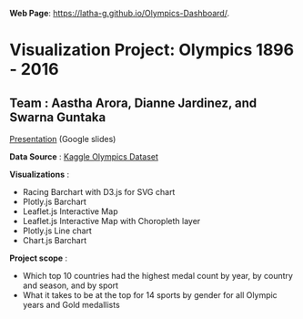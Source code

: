 **Web Page**: https://latha-g.github.io/Olympics-Dashboard/.

# Visualization Project: Olympics 1896 - 2016

**Team** : Aastha Arora, Dianne Jardinez, and Swarna Guntaka 
 ---

[Presentation](https://docs.google.com/presentation/d/13dC2lsW4z3-y5Q_G1kg72aCMt5RR6wJHORb3TpNenxE/edit?usp=sharing) (Google slides)

**Data Source** : [Kaggle Olympics Dataset](https://www.kaggle.com/heesoo37/120-years-of-olympic-history-athletes-and-results)

**Visualizations** : 
- Racing Barchart with D3.js for SVG chart
- Plotly.js Barchart
- Leaflet.js Interactive Map
- Leaflet.js Interactive Map with Choropleth layer
- Plotly.js Line chart 
- Chart.js Barchart

**Project scope** :
- Which top 10 countries had the highest medal count by year, by country and season, and by sport
- What it takes to be at the top for 14 sports by gender for all Olympic years and Gold medallists
